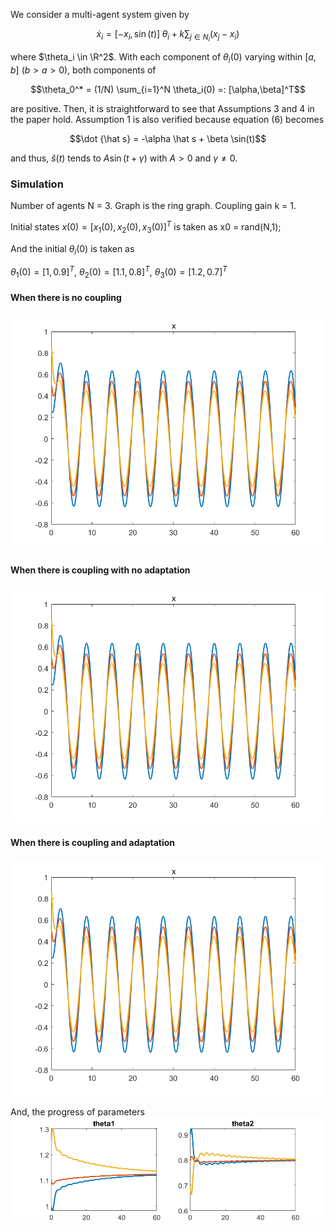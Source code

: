 We consider a multi-agent system given by

$$\dot x_i = [-x_i, \sin(t)] \; \theta_i + k \textstyle{\sum_{j \in N_i}} (x_j - x_i)$$

where $\theta_i \in \R^2$.
With each component of $\theta_i(0)$ varying within $[a,b]$ ($b>a>0$), both components of 

$$\theta_0^* = (1/N) \sum_{i=1}^N \theta_i(0) =: [\alpha,\beta]^T$$

are positive.
Then, it is straightforward to see that Assumptions 3 and 4 in the paper hold. 
Assumption 1 is also verified because equation (6) becomes 

$$\dot {\hat s} = -\alpha \hat s + \beta \sin(t)$$ 

and thus, $\hat s(t)$ tends to $A \sin(t + \gamma)$ with $A>0$ and $\gamma \not = 0$.

### Simulation

Number of agents N = 3.
Graph is the ring graph.
Coupling gain k = 1.

Initial states $x(0) = [x_1(0), x_2(0), x_3(0)]^T$ is taken as
x0 = rand(N,1);

And the initial $\theta_i(0)$ is taken as

$\theta_1(0) = [1, 0.9]^T$, $\theta_2(0) = [1.1, 0.8]^T$, $\theta_3(0) = [1.2, 0.7]^T$



#### When there is no coupling
![When there is no coupling](toy1.png)

#### When there is coupling with no adaptation
![When there is coupling with no adaptation](toy1.png)

#### When there is coupling and adaptation
![When there is coupling and adaptation](toy1.png)

And, the progress of parameters
![Theta plot](theta.png)
